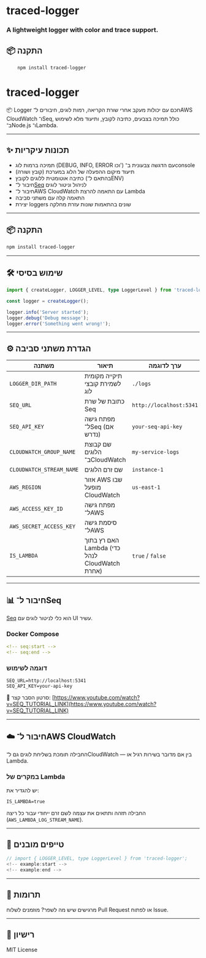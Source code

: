 # traced-logger

### A lightweight logger with color and trace support.


## 📦 התקנה

```bash
    npm install traced-logger
```

# traced-logger

📦 Logger חכם עם יכולות מעקב אחרי שורת הקריאה, רמות לוגים, חיבורים ל־AWS CloudWatch ו־Seq, כולל תמיכה בצבעים, כתיבה לקובץ, ותיעוד מלא לשימוש ב־Node.js ו־Lambda.

---

## ✨ תכונות עיקריות

- תמיכה ברמות לוג (DEBUG, INFO, ERROR וכו') עם הדגשה צבעונית ב־console
- תיעוד מיקום ההפעלה של הלוג במערכת (קובץ ושורה)
- כתיבה אוטומטית ללוגים לקובץ (בהתאם ל־ENV)
- חיבור ל־[Seq](https://datalust.co/seq) לניהול וניטור לוגים
- חיבור ל־AWS CloudWatch עם התאמה להרצת Lambda
- התאמה קלה עם משתני סביבה
- יצירת loggers שונים בהתאמות שונות עזרת מחלקה

---

## 📦 התקנה

```bash
npm install traced-logger
```

---

## 🛠 שימוש בסיסי

```ts
import { createLogger, LOGGER_LEVEL, type LoggerLevel } from 'traced-logger';

const logger = createLogger();

logger.info('Server started');
logger.debug('Debug message');
logger.error('Something went wrong!');
```

---

## ⚙️ הגדרת משתני סביבה

| משתנה                   | תיאור                                        | ערך לדוגמה                          |
|-------------------------|-----------------------------------------------|-------------------------------------|
| `LOGGER_DIR_PATH`       | תיקייה מקומית לשמירת קובצי לוג               | `./logs`                            |
| `SEQ_URL`               | כתובת של שרת Seq                              | `http://localhost:5341`            |
| `SEQ_API_KEY`           | מפתח גישה ל־Seq (אם נדרש)                    | `your-seq-api-key`                 |
| `CLOUDWATCH_GROUP_NAME` | שם קבוצת הלוגים ב־CloudWatch                  | `my-service-logs`                  |
| `CLOUDWATCH_STREAM_NAME`| שם זרם הלוגים                                 | `instance-1`                       |
| `AWS_REGION`            | אזור AWS שבו מופעל CloudWatch                | `us-east-1`                         |
| `AWS_ACCESS_KEY_ID`     | מפתח גישה ל־AWS                               |                                     |
| `AWS_SECRET_ACCESS_KEY` | סיסמת גישה ל־AWS                              |                                     |
| `IS_LAMBDA`             | האם רץ בתוך Lambda (כדי לנהל CloudWatch אחרת)| `true` / `false`                   |

---

## 📊 חיבור ל־Seq

[Seq](https://datalust.co/seq) הוא כלי לניטור לוגים עם UI עשיר.

### Docker Compose

```yaml
<!-- seq:start -->
<!-- seq:end -->
```

### דוגמה לשימוש

```env
SEQ_URL=http://localhost:5341
SEQ_API_KEY=your-api-key
```

🎥 סרטון הסבר קצר: [https://www.youtube.com/watch?v=SEQ_TUTORIAL_LINK](https://www.youtube.com/watch?v=SEQ_TUTORIAL_LINK)

---

## ☁️ חיבור ל־AWS CloudWatch

החבילה תומכת בשליחת לוגים גם ל־CloudWatch — בין אם מדובר בשירות רגיל או Lambda.

### במקרים של Lambda

יש להגדיר את:
```env
IS_LAMBDA=true
```

החבילה תזהה ותתאים את עצמה לשם זרם ייחודי עבור כל ריצה (`AWS_LAMBDA_LOG_STREAM_NAME`).

---

## 📄 טייפים מובנים

```ts
// import { LOGGER_LEVEL, type LoggerLevel } from 'traced-logger';
<!-- example:start -->
<!-- example:end -->
```

---

## 🧪 תרומות

מרגישים שיש מה לשפר? מוזמנים לשלוח Pull Request או לפתוח Issue.

---

## 📜 רישיון

MIT License
